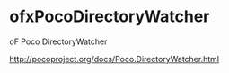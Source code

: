 ofxPocoDirectoryWatcher
=======================

oF Poco DirectoryWatcher

http://pocoproject.org/docs/Poco.DirectoryWatcher.html
